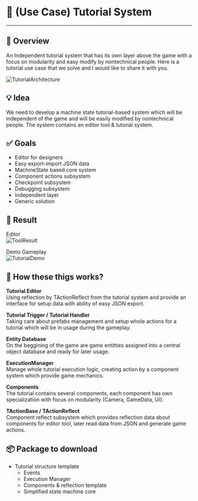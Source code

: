 # :pencil: (Use Case) Tutorial System
---------

:pushpin: Overview
---------
An Independent tutorial system that has its own layer above the game with a focus on modularity and easy modify by nontechnical people. Here is a tutorial use case that we solve and I would like to share it with you.

![TutorialArchitecture](https://user-images.githubusercontent.com/14979589/83567193-e4daad00-a529-11ea-805c-38362a59382d.png)

:bulb: Idea
---------
We need to develop a machine state tutorial-based system which will be independent of the game and will be easily modified by nontechnical people. The system contains an editor tool & tutorial system.

:white_check_mark: Goals
---------
* Editor for designers
* Easy export-import JSON data
* MachineState based core system
* Component actions subsystem 
* Checkpoint subsystem
* Debugging subsystem
* Independent layer
* Generic solution

:rocket: Result
---------
Editor <br>
![ToolResult](https://user-images.githubusercontent.com/14979589/83565759-99bf9a80-a527-11ea-8f5f-645b74f92514.png)

Demo Gameplay <br>
![TutorialDemo](https://user-images.githubusercontent.com/14979589/83566166-3da94600-a528-11ea-9c97-f1c664bef19f.gif)

:pushpin: How these thigs works?
---------
**Tutorial Editor** <br> 
Using reflection by TActionReflect from the tutorial system and provide an interface for setup data with ability of easy JSON export.

**Tutorial Trigger / Tutorial Handler** <br>
Taking care about prefabs management and setup whole actions for a tutorial which will be in usage during the gameplay.

**Entity Database** <br>
On the beggining of the game are game entitties assigned into a central object database and ready for later usage.

**ExecutionManager** <br>
Manage whole tutorial execution logic, creating action by a component system which provide game mechanics.

**Components** <br>
The tutorial contains several components, each component has own specialization with focus on modularity (Camera, GameData, UI).

**TActionBase / TActionReflect** <br>
Component reflect subsystem which provides reflection data about components for editor tool, later read data from JSON and generate game actions.

:package: Package to download
---------
* Tutorial structure template
  * Events
  * Execution Manager
  * Components & reflection template
  * Simplified state machine core

